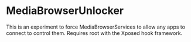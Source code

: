 MediaBrowserUnlocker
====================

This is an experiment to force MediaBrowserServices to allow any apps to connect to control them.
Requires root with the Xposed hook framework.